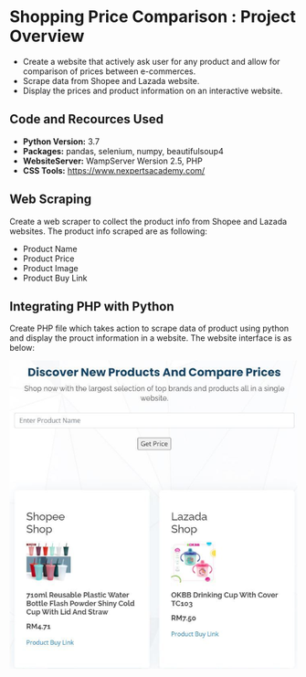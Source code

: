 # Shopping Price Comparison : Project Overview
* Create a website that actively ask user for any product and allow for comparison of prices between e-commerces.
* Scrape data from Shopee and Lazada website.
* Display the prices and product information on an interactive website.

## Code and Recources Used
* **Python Version:** 3.7
* **Packages:** pandas, selenium, numpy, beautifulsoup4
* **WebsiteServer:** WampServer Wersion 2.5, PHP
* **CSS Tools:** https://www.nexpertsacademy.com/

## Web Scraping
Create a web scraper to collect the product info from Shopee and Lazada websites. The product info scraped are as following:
*   Product Name
*   Product Price
*   Product Image
*   Product Buy Link

## Integrating PHP with Python
Create PHP file which takes action to scrape data of product using python and display the prouct information in a website. The website interface is as below:

![Image](https://github.com/fahmi97rosli/Shopping-Price-Comparison/blob/gh-pages/pageprice.jpg?raw=true)
